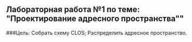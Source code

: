 ## Лабораторная работа №1 по теме: "Проектирование адресного пространства""

###Цель:
Собрать схему CLOS;
Распределить адресное пространство.
